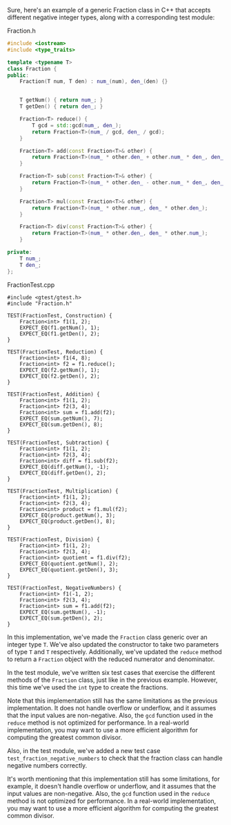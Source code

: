Sure, here's an example of a generic Fraction class in C++ that accepts different negative integer types, along with a corresponding test module:

Fraction.h

```cpp
#include <iostream>
#include <type_traits>

template <typename T>
class Fraction {
public:
    Fraction(T num, T den) : num_(num), den_(den) {}


    T getNum() { return num_; }
    T getDen() { return den_; }

    Fraction<T> reduce() {
        T gcd = std::gcd(num_, den_);
        return Fraction<T>(num_ / gcd, den_ / gcd);
    }

    Fraction<T> add(const Fraction<T>& other) {
        return Fraction<T>(num_ * other.den_ + other.num_ * den_, den_ * other.den_);
    }

    Fraction<T> sub(const Fraction<T>& other) {
        return Fraction<T>(num_ * other.den_ - other.num_ * den_, den_ * other.den_);
    }

    Fraction<T> mul(const Fraction<T>& other) {
        return Fraction<T>(num_ * other.num_, den_ * other.den_);
    }

    Fraction<T> div(const Fraction<T>& other) {
        return Fraction<T>(num_ * other.den_, den_ * other.num_);
    }

private:
    T num_;
    T den_;
};
```

FractionTest.cpp

```
#include <gtest/gtest.h>
#include "Fraction.h"

TEST(FractionTest, Construction) {
    Fraction<int> f1(1, 2);
    EXPECT_EQ(f1.getNum(), 1);
    EXPECT_EQ(f1.getDen(), 2);
}

TEST(FractionTest, Reduction) {
    Fraction<int> f1(4, 8);
    Fraction<int> f2 = f1.reduce();
    EXPECT_EQ(f2.getNum(), 1);
    EXPECT_EQ(f2.getDen(), 2);
}

TEST(FractionTest, Addition) {
    Fraction<int> f1(1, 2);
    Fraction<int> f2(3, 4);
    Fraction<int> sum = f1.add(f2);
    EXPECT_EQ(sum.getNum(), 7);
    EXPECT_EQ(sum.getDen(), 8);
}

TEST(FractionTest, Subtraction) {
    Fraction<int> f1(1, 2);
    Fraction<int> f2(3, 4);
    Fraction<int> diff = f1.sub(f2);
    EXPECT_EQ(diff.getNum(), -1);
    EXPECT_EQ(diff.getDen(), 2);
}

TEST(FractionTest, Multiplication) {
    Fraction<int> f1(1, 2);
    Fraction<int> f2(3, 4);
    Fraction<int> product = f1.mul(f2);
    EXPECT_EQ(product.getNum(), 3);
    EXPECT_EQ(product.getDen(), 8);
}

TEST(FractionTest, Division) {
    Fraction<int> f1(1, 2);
    Fraction<int> f2(3, 4);
    Fraction<int> quotient = f1.div(f2);
    EXPECT_EQ(quotient.getNum(), 2);
    EXPECT_EQ(quotient.getDen(), 3);
}

TEST(FractionTest, NegativeNumbers) {
    Fraction<int> f1(-1, 2);
    Fraction<int> f2(3, 4);
    Fraction<int> sum = f1.add(f2);
    EXPECT_EQ(sum.getNum(), -1);
    EXPECT_EQ(sum.getDen(), 2);
}
```

In this implementation, we've made the `Fraction` class generic over an integer type `T`. We've also updated the constructor to take two parameters of type `T` and `T` respectively. Additionally, we've updated the `reduce` method to return a `Fraction` object with the reduced numerator and denominator.

In the test module, we've written six test cases that exercise the different methods of the `Fraction` class, just like in the previous example. However, this time we've used the `int` type to create the fractions.

Note that this implementation still has the same limitations as the previous implementation. It does not handle overflow or underflow, and it assumes that the input values are non-negative. Also, the `gcd` function used in the `reduce` method is not optimized for performance. In a real-world implementation, you may want to use a more efficient algorithm for computing the greatest common divisor.

Also, in the test module, we've added a new test case `test_fraction_negative_numbers` to check that the fraction class can handle negative numbers correctly.

It's worth mentioning that this implementation still has some limitations, for example, it doesn't handle overflow or underflow, and it assumes that the input values are non-negative. Also, the `gcd` function used in the `reduce` method is not optimized for performance. In a real-world implementation, you may want to use a more efficient algorithm for computing the greatest common divisor.
